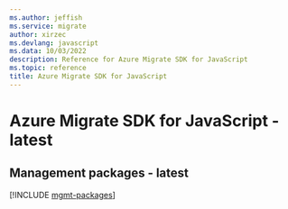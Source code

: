 ```yaml
---
ms.author: jeffish
ms.service: migrate
author: xirzec
ms.devlang: javascript
ms.data: 10/03/2022
description: Reference for Azure Migrate SDK for JavaScript
ms.topic: reference
title: Azure Migrate SDK for JavaScript
---
```

# Azure Migrate SDK for JavaScript - latest

## Management packages - latest
[!INCLUDE [mgmt-packages](migrate-mgmt-index.md)]
